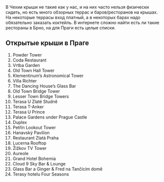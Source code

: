 В Чехии крыши не такие как у нас, и на них часто нельзя физически сидеть, но есть много обзорных террас и баров/ресторанов на крышах. На некоторые террасы вход платный, а в некоторых барах надо обязательно заказать коктейль. В интернете сложно найти есть ли такие рестораны в Брно, на для Праги есть целые списки.

## Открытые крыши в Праге
1. Powder Tower
2. Coda Restaurant
3. Vrtba Garden
4. Old Town Hall Tower
5. Klementinum’s Astronomical Tower
6. Villa Richter
7. The Dancing House’s Glass Bar
8. Old Town Bridge Tower
9. Lesser Town Bridge Towers
10. Terasa U Zlaté Studně
11. Terasa T-Anker
12. Terasa U Prince
13. Palace Gardens under Prague Castle
14. Duplex
15. Petřín Lookout Tower
16. Hanavský Pavilion
17. Restaurant Zlatá Praha
18. Lucerna Rooftop
19. Žižkov TV Tower
20. Aureole
21. Grand Hotel Bohemia
22. Cloud 9 Sky Bar & Lounge
22. Glass Bar a Ginger & Fred na Tančícím domě
23. Terasy hotelu Four Seasons

